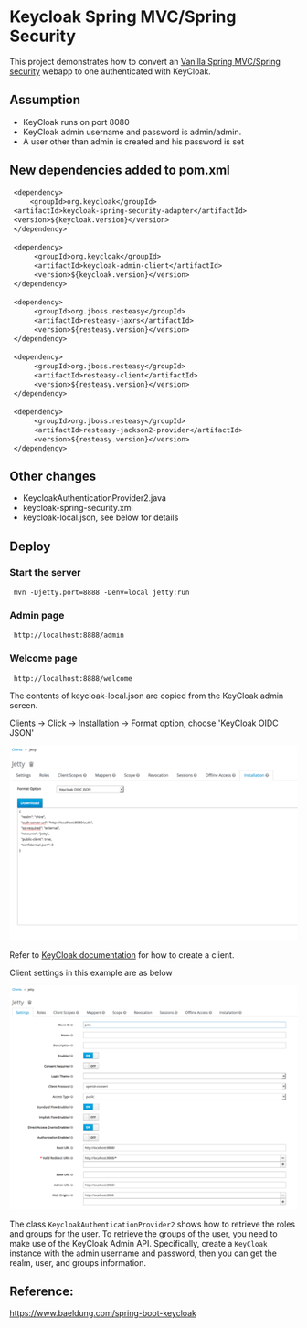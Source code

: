 # Keycloak Spring MVC/Spring Security

This project demonstrates how to convert an [Vanilla Spring MVC/Spring security](../vanilla-spring-security) webapp to one authenticated with KeyCloak. 

## Assumption

* KeyCloak runs on port 8080
* KeyCloak admin username and password is admin/admin. 
* A user other than admin is created and his password is set

## New dependencies added to pom.xml

     <dependency>
         <groupId>org.keycloak</groupId>
	 <artifactId>keycloak-spring-security-adapter</artifactId>
	 <version>${keycloak.version}</version>
     </dependency>
		
     <dependency>
          <groupId>org.keycloak</groupId>
          <artifactId>keycloak-admin-client</artifactId>
          <version>${keycloak.version}</version>
     </dependency>
        
     <dependency>
          <groupId>org.jboss.resteasy</groupId>
          <artifactId>resteasy-jaxrs</artifactId>
          <version>${resteasy.version}</version>
     </dependency>
		
     <dependency>
          <groupId>org.jboss.resteasy</groupId>
          <artifactId>resteasy-client</artifactId>
          <version>${resteasy.version}</version>
     </dependency>
        
     <dependency>
          <groupId>org.jboss.resteasy</groupId>
          <artifactId>resteasy-jackson2-provider</artifactId>
          <version>${resteasy.version}</version>
     </dependency>

## Other changes

* KeycloakAuthenticationProvider2.java
* keycloak-spring-security.xml
* keycloak-local.json, see below for details

## Deploy

### Start the server
     
     mvn -Djetty.port=8888 -Denv=local jetty:run
     
### Admin page

     http://localhost:8888/admin
     
### Welcome page
 
     http://localhost:8888/welcome
     
The contents of keycloak-local.json are copied from the KeyCloak admin screen.
 
Clients -> Click <Client id> -> Installation -> Format option, choose 'KeyCloak OIDC JSON'
     
![Source of keycloak.json](images/keycloak-json-contents.png)
     
Refer to [KeyCloak documentation](https://www.keycloak.org/docs/latest/authorization_services/index.html#_resource_server_create_client) for how to create a client. 

Client settings in this example are as below

![Client settings](images/client-settings.png)

The class ```KeycloakAuthenticationProvider2``` shows how to retrieve the roles and groups for the user. To retrieve the groups of the user, you need to make use of the KeyCloak Admin API. Specifically, create a ```KeyCloak``` instance with the admin username and password, then you can get the realm, user, and groups information. 

## Reference:

https://www.baeldung.com/spring-boot-keycloak
